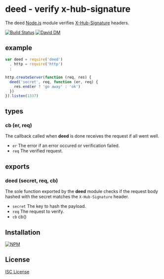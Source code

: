 
# deed - verify x-hub-signature

The deed [Node.js](http://nodejs.org/) module verifies [X-Hub-Signature](http://pubsubhubbub.googlecode.com/git/pubsubhubbub-core-0.3.html#authednotify) headers.  

[![Build Status](https://secure.travis-ci.org/michaelnisi/deed.svg)](http://travis-ci.org/michaelnisi/deed) [![David DM](https://david-dm.org/michaelnisi/deed.svg)](http://david-dm.org/michaelnisi/deed)

## example

```js
var deed = require('deed')
  , http = require('http')
  ;

http.createServer(function (req, res) {
  deed('secret', req, function (er, req) {
    res.end(er ? 'go away' : 'ok')
  })
}).listen(1337)

```

## types

### cb (er, req) 

The callback called when **deed** is done receives the request if all went well.

- `er` The error if an error occured or verification failed.
- `req` The verified request.

## exports

### deed (secret, req, cb) 

The sole function exported by the **deed** module checks if the request body hashed with the secret matches the `X-Hub-Signature` header.

- `secret` The key to hash the payload.
- `req` The request to verify.
- `cb` cb()

## Installation

[![NPM](https://nodei.co/npm/deed.svg)](https://npmjs.org/package/deed)

## License

[ISC License](https://github.com/michaelnisi/deed/blob/master/LICENSE)
